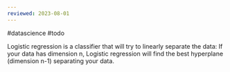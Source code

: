 ```yaml
---
reviewed: 2023-08-01
---
```


#datascience #todo

Logistic regression is a classifier that will try to linearly separate the data: If your data has dimension n, Logistic regression will find the best hyperplane (dimension n-1) separating your data.
